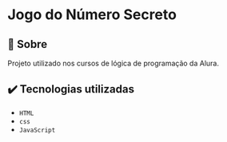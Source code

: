 <h1>Jogo do Número Secreto</h1>

<h2>📁 Sobre</h2>
<p>Projeto utilizado nos cursos de lógica de programação da Alura.</p>

## ✔️ Tecnologias utilizadas

- ``HTML``
- ``css``
- ``JavaScript``
